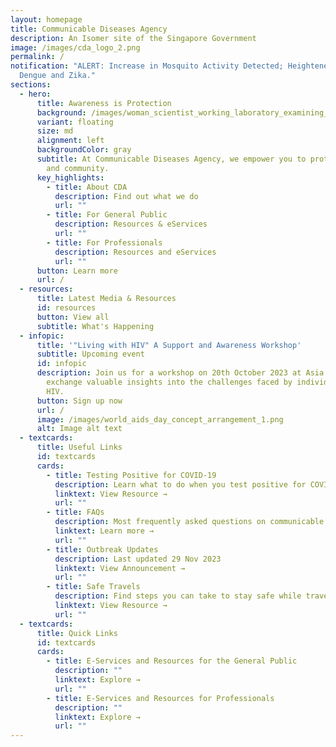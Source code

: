 ```yaml
---
layout: homepage
title: Communicable Diseases Agency
description: An Isomer site of the Singapore Government
image: /images/cda_logo_2.png
permalink: /
notification: "ALERT: Increase in Mosquito Activity Detected; Heightened Risk of
  Dengue and Zika."
sections:
  - hero:
      title: Awareness is Protection
      background: /images/woman_scientist_working_laboratory_examining_biochemistry_sample_test_tube_science_technology_research_development_study_concept3.png
      variant: floating
      size: md
      alignment: left
      backgroundColor: gray
      subtitle: At Communicable Diseases Agency, we empower you to protect your health
        and community.
      key_highlights:
        - title: About CDA
          description: Find out what we do
          url: ""
        - title: For General Public
          description: Resources & eServices
          url: ""
        - title: For Professionals
          description: Resources and eServices
          url: ""
      button: Learn more
      url: /
  - resources:
      title: Latest Media & Resources
      id: resources
      button: View all
      subtitle: What's Happening
  - infopic:
      title: '"Living with HIV" A Support and Awareness Workshop'
      subtitle: Upcoming event
      id: infopic
      description: Join us for a workshop on 20th October 2023 at Asia Square to
        exchange valuable insights into the challenges faced by individuals with
        HIV.
      button: Sign up now
      url: /
      image: /images/world_aids_day_concept_arrangement_1.png
      alt: Image alt text
  - textcards:
      title: Useful Links
      id: textcards
      cards:
        - title: Testing Positive for COVID-19
          description: Learn what to do when you test positive for COVID-19
          linktext: View Resource →
          url: ""
        - title: FAQs
          description: Most frequently asked questions on communicable diseases
          linktext: Learn more →
          url: ""
        - title: Outbreak Updates
          description: Last updated 29 Nov 2023
          linktext: View Announcement →
          url: ""
        - title: Safe Travels
          description: Find steps you can take to stay safe while travelling
          linktext: View Resource →
          url: ""
  - textcards:
      title: Quick Links
      id: textcards
      cards:
        - title: E-Services and Resources for the General Public
          description: ""
          linktext: Explore →
          url: ""
        - title: E-Services and Resources for Professionals
          description: ""
          linktext: Explore →
          url: ""
---
```

